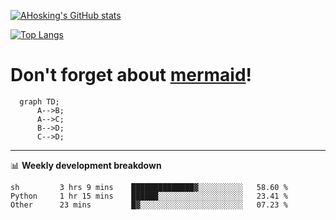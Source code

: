 [![AHosking's GitHub stats](https://github-readme-stats.vercel.app/api?username=ahosking&count_private=true&show_icons=true&theme=onedark&hide_rank=true&include_all_commits=true)](https://github.com/ahosking)

[![Top Langs](https://github-readme-stats.vercel.app/api/top-langs/?username=ahosking&layout=compact&theme=onedark)](https://github.com/ahosking)


# Don't forget about [mermaid](https://github.blog/2022-02-14-include-diagrams-markdown-files-mermaid/)!

```mermaid
  graph TD;
      A-->B;
      A-->C;
      B-->D;
      C-->D;
```
-------

📊 **Weekly development breakdown**

<!--START_SECTION:waka-->

```text
sh         3 hrs 9 mins    ██████████████▓░░░░░░░░░░   58.60 %
Python     1 hr 15 mins    ██████░░░░░░░░░░░░░░░░░░░   23.41 %
Other      23 mins         █▓░░░░░░░░░░░░░░░░░░░░░░░   07.23 %
```

<!--END_SECTION:waka-->
